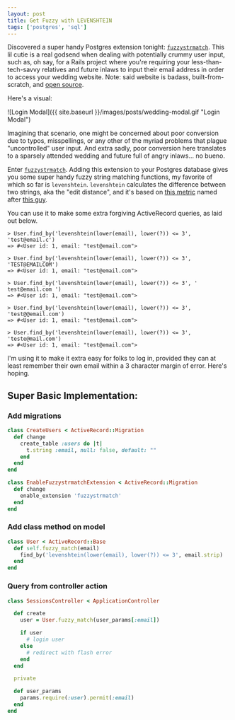 ```yaml
---
layout: post
title: Get Fuzzy with LEVENSHTEIN
tags: ['postgres', 'sql']
---
```


Discovered a super handy Postgres extension tonight: [`fuzzystrmatch`](https://www.postgresql.org/docs/9.4/static/fuzzystrmatch.html). This lil cutie is a real godsend when dealing with potentially crummy user input, such as, oh say, for a Rails project where you're requiring your less-than-tech-savvy relatives and future inlaws to input their email address in order to access your wedding website. Note: said website is badass, built-from-scratch, and [open source](https://github.com/ktravers/beatrix-kiddo).

Here's a visual:

![Login Modal]({{ site.baseurl }}/images/posts/wedding-modal.gif "Login Modal")

Imagining that scenario, one might be concerned about poor conversion due to typos, misspellings, or any other of the myriad problems that plague "uncontrolled" user input. And extra sadly, poor conversion here translates to a sparsely attended wedding and future full of angry inlaws... no bueno.

Enter [`fuzzystrmatch`](https://www.postgresql.org/docs/9.4/static/fuzzystrmatch.html). Adding this extension to your Postgres database gives you some super handy fuzzy string matching functions, my favorite of which so far is `levenshtein`. `levenshtein` calculates the difference between two strings, aka the "edit distance", and it's based on [this metric](https://en.wikipedia.org/wiki/Levenshtein_distance) named after [this guy](https://en.wikipedia.org/wiki/Vladimir_Levenshtein).

You can use it to make some extra forgiving ActiveRecord queries, as laid out below.

```
> User.find_by('levenshtein(lower(email), lower(?)) <= 3', 'test@email.c')
=> #<User id: 1, email: "test@email.com">

> User.find_by('levenshtein(lower(email), lower(?)) <= 3', 'TEST@EMAILCOM')
=> #<User id: 1, email: "test@email.com">

> User.find_by('levenshtein(lower(email), lower(?)) <= 3', ' test@email.com ')
=> #<User id: 1, email: "test@email.com">

> User.find_by('levenshtein(lower(email), lower(?)) <= 3', 'test@@email.com')
=> #<User id: 1, email: "test@email.com">

> User.find_by('levenshtein(lower(email), lower(?)) <= 3', 'teste@mail.com')
=> #<User id: 1, email: "test@email.com">
```

I'm using it to make it extra easy for folks to log in, provided they can at least remember their own email within a 3 character margin of error. Here's hoping.

## Super Basic Implementation:

### Add migrations

```ruby
class CreateUsers < ActiveRecord::Migration
  def change
    create_table :users do |t|
      t.string :email, null: false, default: ""
    end
  end
end

class EnableFuzzystrmatchExtension < ActiveRecord::Migration
  def change
    enable_extension 'fuzzystrmatch'
  end
end
```

### Add class method on model

```ruby
class User < ActiveRecord::Base
  def self.fuzzy_match(email)
    find_by('levenshtein(lower(email), lower(?)) <= 3', email.strip)
  end
end
```

### Query from controller action

```ruby
class SessionsController < ApplicationController

  def create
    user = User.fuzzy_match(user_params[:email])

    if user
      # login user
    else
      # redirect with flash error
    end
  end

  private

  def user_params
    params.require(:user).permit(:email)
  end
end
```

